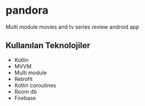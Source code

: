 # pandora
Multi module movies and tv series review android app

## Kullanılan Teknolojiler
- Kotlin
- MVVM
- Multi module
- Retrofit
- Kotlin coroutines
- Room db
- Firebase

